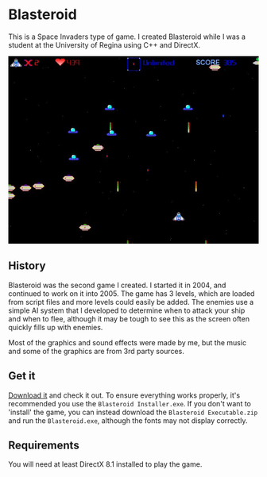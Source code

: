 # Blasteroid

This is a Space Invaders type of game.
I created Blasteroid while I was a student at the University of Regina using C++ and DirectX.

![Blasteroid screenshot](docs/Images/BlasteroidScreenshot.jpg)

## History

Blasteroid was the second game I created.
I started it in 2004, and continued to work on it into 2005.
The game has 3 levels, which are loaded from script files and more levels could easily be added.
The enemies use a simple AI system that I developed to determine when to attack your ship and when to flee, although it may be tough to see this as the screen often quickly fills up with enemies.

Most of the graphics and sound effects were made by me, but the music and some of the graphics are from 3rd party sources.

## Get it

[Download it](Installers/) and check it out.
To ensure everything works properly, it's recommended you use the `Blasteroid Installer.exe`.
If you don't want to 'install' the game, you can instead download the `Blasteroid Executable.zip` and run the `Blasteroid.exe`, although the fonts may not display correctly.

## Requirements

You will need at least DirectX 8.1 installed to play the game.
